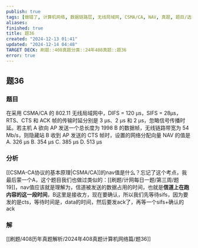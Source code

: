 ```yaml
---
publish: true
tags: [做错了, 计算机网络, 数据链路层, 无线局域网, CSMA/CA, NAV, 真题, 题目/选择题]
aliases: 
finished: true
title: 题36
created: "2024-12-13 01:41"
updated: "2024-12-14 04:48"
TARGET DECK: 刷题::408真题分类::24年408真题::题36
error: true
---
```

## 题36
### 题目
在采用 CSMA/CA 的 802.11 无线局域网中，DIFS = 120 μs，SIFS = 28μs，RTS、CTS 和 ACK 帧的传输时延分别是 3 μs、2 μs 和 2 μs，忽略信号传播时延。若主机 A 欲向 AP 发送一个总长度为 1998 B 的数据帧，无线链路带宽为 54 Mb/s，则隐藏站 B 收到 AP 发送的 CTS 帧时，设置的网络分配向量 NAV 的值是
A. 326 μs
B. 354 μs
C. 385 μs
D. 513 μs
### 分析
[[CSMA-CA协议的基本原理|CSMA/CA]]的nav值是什么？忘记了这个考点，我最后蒙一个A，这个题目我们也做过类似的：[[刷题/计网每日一题/第三周/题19]]，nav值应该就是理解为，信道被发送的数据占用的时间，也就是**信道上在跑内容的这一段时间**，B这里是接收方，现在要确认，所以我们先等待sifs，因为要发的是cts，等待时间是，data的时间，然后要发ack了，再等一个sifs+确认的ack
### 解
[[刷题/408历年真题解析/2024年408真题计算机网络篇/题36]]

